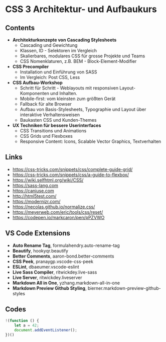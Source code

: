 # CSS 3 Architektur- und Aufbaukurs

## Contents

- **Architekturkonzepte von Cascading Stylesheets**
  - Cascading und Gewichtung
  - Klassen, ID - Selektoren im Vergleich
  - Skalierbares, modulares CSS für grosse Projekte und Teams
  - CSS Nomenklaturen, z.B. BEM - Block-Element-Modifier
- **CSS Precompiler**
  - Installation und Einführung von SASS
  - Im Vergleich: Post CSS, Less
- **CSS Aufbau-Workshop**
  - Schritt für Schritt - Weblayouts mit responsiven Layout-Komponenten und Inhalten.
  - Mobile-first: vom kleinsten zum größten Gerät
  - Fallback für alte Browser
  - Aufbau von Basis-Stylesheets, Typographie und Layout über interaktive Verhaltensweisen
  - Baukasten CSS und Kunden-Themes
- **UX Techniken für bessere Userinterfaces**
  - CSS Transitions und Animations
  - CSS Grids und Flexboxes
  - Responsive Content: Icons, Scalable Vector Graphics, Textverhalten

## Links
- https://css-tricks.com/snippets/css/complete-guide-grid/
- https://css-tricks.com/snippets/css/a-guide-to-flexbox/
- https://wiki.selfhtml.org/wiki/CSS/
- https://sass-lang.com
- https://caniuse.com
- http://html5test.com/
- https://modernizr.com/
- https://necolas.github.io/normalize.css/
- https://meyerweb.com/eric/tools/css/reset/
- https://codepen.io/markcaron/pen/pPZVWO


## VS Code Extensions
- **Auto Rename Tag**, formulahendry.auto-rename-tag
- **Beautify**, hookyqr.beautify
- **Better Comments**, aaron-bond.better-comments
- **CSS Peek**, pranaygp.vscode-css-peek
- **ESLint**, dbaeumer.vscode-eslint
- **Live Sass Compiler**, ritwickdey.live-sass
- **Live Server**, ritwickdey.liveserver
- **Markdown All in One**, yzhang.markdown-all-in-one
- **Markdown Preview Github Styling**, bierner.markdown-preview-github-styles

## Codes
```Javascript
!(function () {
    let a = 42;
    document.addEventListener();
})()
```
